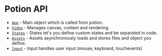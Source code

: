 # Potion API

- [`App`](/docs/api/app.md) - Main object which is called from potion.
- [`Video`](/docs/api/video.md) - Manages canvas, context and rendering.
- [`States`](/docs/api/states.md) - States let's you define custom states and be separated in code.
- [`Assets`](/docs/api/assets.md) - Assets asynchronously loads and stores files and object you define.
- [`Input`](/docs/api/input.md) - Input handles user input (mouse, keyboard, touchevents)
